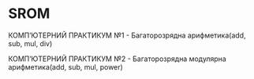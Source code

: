 # SROM

КОМП’ЮТЕРНИЙ ПРАКТИКУМ №1 - Багаторозрядна арифметика(add, sub, mul, div)

КОМП’ЮТЕРНИЙ ПРАКТИКУМ №2 - Багаторозрядна модулярна арифметика(add, sub, mul, power)
